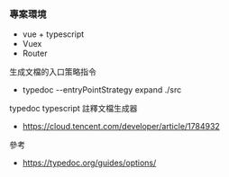 ### 專案環境

-   vue + typescript
-   Vuex
-   Router

生成文檔的入口策略指令

-   typedoc --entryPointStrategy expand ./src

typedoc typescript 註釋文檔生成器

-   https://cloud.tencent.com/developer/article/1784932

參考

-   https://typedoc.org/guides/options/

